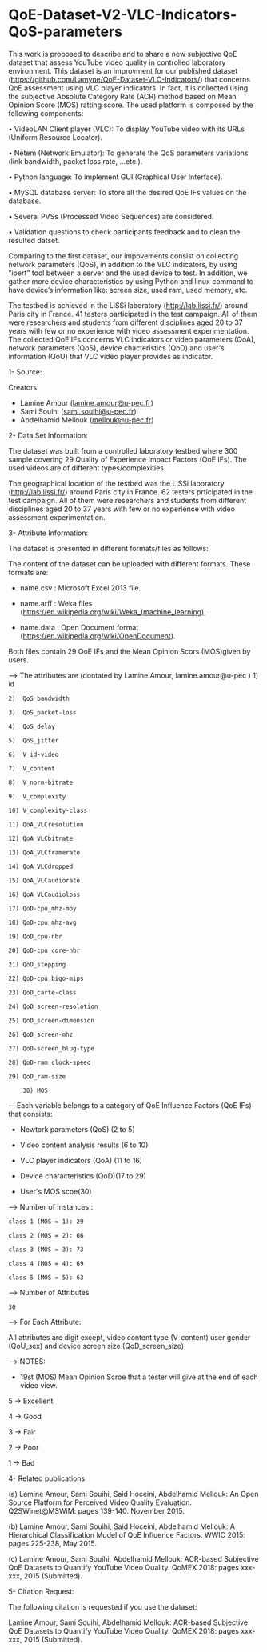 # QoE-Dataset-V2-VLC-Indicators-QoS-parameters

This work is proposed to describe and to share a new subjective QoE dataset that assess YouTube video quality in controlled
laboratory environment. This dataset is an improvment for our published dataset (https://github.com/Lamyne/QoE-Dataset-VLC-Indicators/) that concerns QoE assessment using VLC player indicators. In fact, it is collected using the subjective Absolute Category Rate (ACR) method based on Mean Opinion Score (MOS) ratting score. The used platform is composed by the following components:

• VideoLAN  Client  player  (VLC):  To  display  YouTube video with its URLs (Uniform Resource Locator).

• Netem (Network Emulator): To generate the QoS parameters variations (link bandwidth, packet loss rate, ...etc.).

• Python  language:  To  implement  GUI  (Graphical  User Interface).

• MySQL database server: To store all the desired QoE IFs values on the database.

• Several PVSs (Processed Video Sequences) are considered.

• Validation questions to check participants feedback and to clean the resulted datset.


Comparing to the first dataset, our impovements consist on collecting network parameters (QoS), in addition to the VLC indicators, by  using ”iperf” tool between  a server  and  the  used  device  to  test. In addition, we gather more device  characteristics by using  Python  and  linux command to have device’s information like: screen size, used ram, used memory, etc.



The testbed is achieved in the LiSSi laboratory (http://lab.lissi.fr/) around Paris city in France. 41 testers participated in the test campaign. All of them were researchers and students from different disciplines aged 20 to 37 years with few or no experience with video assessment experimentation. The collected QoE IFs concerns  VLC indicators or video parameters (QoA), network parameters (QoS), device chacteristics (QoD) and user's information (QoU) that VLC video player provides as indicator.





1- Source:

Creators: 
- Lamine Amour (lamine.amour@u-pec.fr) 
- Sami Souihi (sami.souihi@u-pec.fr) 
- Abdelhamid Mellouk (mellouk@u-pec.fr)

2- Data Set Information:

The dataset was built from a controlled laboratory testbed where 300 sample covering 29 Quality of Experience Impact Factors (QoE IFs). 
The used videos are of different types/complexities.

The geographical location of the testbed was the LiSSi laboratory (http://lab.lissi.fr/) around Paris city in France. 62 testers 
prticipated in the test campaign. All of them were researchers and students from different disciplines aged 20 to 37 years with
few or no experience with video assessment experimentation.

3- Attribute Information:

The dataset is presented in different formats/files as follows:

The content of the dataset can be uploaded with different formats. These formats are: 

- name.csv : Microsoft Excel 2013 file.

- name.arff : Weka files (https://en.wikipedia.org/wiki/Weka_(machine_learning).

- name.data : Open Document format (https://en.wikipedia.org/wiki/OpenDocument).

Both files contain 29 QoE IFs and the Mean Opinion Scors (MOS)given by users. 

 --> The attributes are (dontated by Lamine Amour, 
	lamine.amour@u-pec )
 	1)  id
	
	2)  QoS_bandwidth
	
	3)  QoS_packet-loss
	
	4)  QoS_delay
	
	5)  QoS_jitter
	
	6)  V_id-video
	
	7)  V_content
	
	8)  V_norm-bitrate
	
	9)  V_complexity
	
	10) V_complexity-class
	
	11) QoA_VLCresolution
	
 	12) QoA_VLCbitrate
	
	13) QoA_VLCframerate 
	
 	14) QoA_VLCdropped
	
	15) QoA_VLCaudiorate
	
 	16) QoA_VLCaudioloss
	
 	17) QoD-cpu_mhz-moy
	
	18) QoD-cpu_mhz-avg 
	
	19) QoD_cpu-nbr
	
	20) QoD-cpu_core-nbr
	
 	21) QoD_stepping
	
	22) QoD-cpu_bigo-mips
	
	23) QoD_carte-class
	
	24) QoD_screen-resolotion
	
	25) QoD_screen-dimension
	
	26) QoD_screen-mhz
	
	27) QoD-screen_blug-type
	
	28) QoD-ram_clock-speed
	
	29) QoD_ram-size
	
        30) MOS
	

-- Each variable belongs to a category of QoE Influence Factors (QoE IFs) that consists:
	
 - Newtork parameters (QoS) (2 to 5)
	  
 - Video content analysis results (6 to 10)
	  
 - VLC player indicators (QoA) (11 to 16)
	  
 - Device characteristics  (QoD)(17 to 29)
	  
 - User's MOS scoe(30)		  
      
      
	     
 --> Number of Instances : 

    class 1 (MOS = 1): 29  
    
    class 2 (MOS = 2): 66
    
    class 3 (MOS = 3): 73
    
    class 4 (MOS = 4): 69
    
    class 5 (MOS = 5): 63

 --> Number of Attributes 
	
	30

 --> For Each Attribute:

All attributes are digit except, video content type (V-content)  user gender (QoU_sex) and device screen size (QoD_screen_size)
	
	
 --> NOTES: 
        
- 19st (MOS) Mean Opinion Scroe that a tester will give at the end of each video view.

5 -> Excellent
	  
4 -> Good
	  
3 -> Fair
	  
2 -> Poor
	  
1 -> Bad

4- Related publications

(a) Lamine Amour, Sami Souihi, Said Hoceini, Abdelhamid Mellouk: An Open Source Platform for Perceived Video Quality Evaluation.
Q2SWinet@MSWiM: pages 139-140. November 2015.

(b) Lamine Amour, Sami Souihi, Said Hoceini, Abdelhamid Mellouk: A Hierarchical Classification Model of QoE Influence Factors. 
WWIC 2015: pages 225-238, May 2015.

(c) Lamine Amour, Sami Souihi, Abdelhamid Mellouk: ACR-based Subjective QoE Datasets to Quantify YouTube Video Quality. 
QoMEX 2018: pages xxx-xxx, 2015 (Submitted).

5- Citation Request:

The following citation is requested if you use the dataset:

Lamine Amour, Sami Souihi, Abdelhamid Mellouk: ACR-based Subjective QoE Datasets to Quantify YouTube Video Quality.
QoMEX 2018: pages xxx-xxx, 2015 (Submitted).
